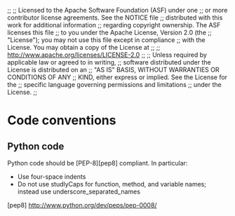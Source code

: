 ;;
;; Licensed to the Apache Software Foundation (ASF) under one
;; or more contributor license agreements.  See the NOTICE file
;; distributed with this work for additional information
;; regarding copyright ownership.  The ASF licenses this file
;; to you under the Apache License, Version 2.0 (the
;; "License"); you may not use this file except in compliance
;; with the License.  You may obtain a copy of the License at
;; 
;;   http://www.apache.org/licenses/LICENSE-2.0
;; 
;; Unless required by applicable law or agreed to in writing,
;; software distributed under the License is distributed on an
;; "AS IS" BASIS, WITHOUT WARRANTIES OR CONDITIONS OF ANY
;; KIND, either express or implied.  See the License for the
;; specific language governing permissions and limitations
;; under the License.
;;

# Code conventions

## Python code

Python code should be [PEP-8][pep8] compliant.  In particular:

  - Use four-space indents
  - Do not use studlyCaps for function, method, and variable names;
    instead use underscore_separated_names

[pep8] http://www.python.org/dev/peps/pep-0008/
